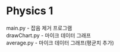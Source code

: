 # Physics 1

main.py - 잡음 제거 프로그램   
drawChart.py - 마이크 데이터 그래프   
average.py - 마이크 데이터 그래프(평균치 추가)   
